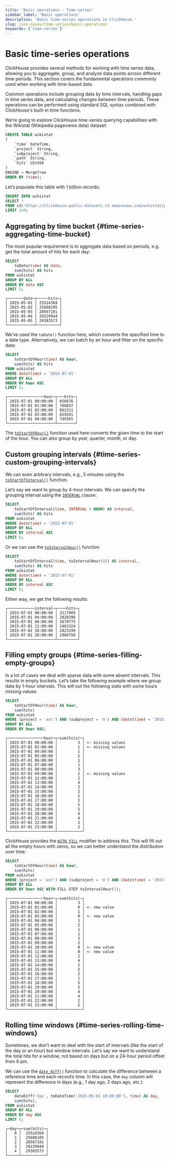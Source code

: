 ```yaml
---
title: 'Basic operations - Time-series'
sidebar_label: 'Basic operations'
description: 'Basic time-series operations in ClickHouse.'
slug: /use-cases/time-series/basic-operations
keywords: ['time-series']
---
```


# Basic time-series operations

ClickHouse provides several methods for working with time series data, allowing you to aggregate, group, and analyze data points across different time periods. 
This section covers the fundamental operations commonly used when working with time-based data.

Common operations include grouping data by time intervals, handling gaps in time series data, and calculating changes between time periods. 
These operations can be performed using standard SQL syntax combined with ClickHouse's built-in time functions.

We’re going to explore ClickHouse time-series querying capabilities with the Wikistat (Wikipedia pageviews data) dataset:

```sql
CREATE TABLE wikistat
(
    `time` DateTime,
    `project` String,
    `subproject` String,
    `path` String,
    `hits` UInt64
)
ENGINE = MergeTree
ORDER BY (time);
```

Let’s populate this table with 1 billion records:

```sql
INSERT INTO wikistat 
SELECT *
FROM s3('https://ClickHouse-public-datasets.s3.amazonaws.com/wikistat/partitioned/wikistat*.native.zst') 
LIMIT 1e9;
```

## Aggregating by time bucket  {#time-series-aggregating-time-bucket}

The most popular requirement is to aggregate data based on periods, e.g. get the total amount of hits for each day:

```sql
SELECT
    toDate(time) AS date,
    sum(hits) AS hits
FROM wikistat
GROUP BY ALL
ORDER BY date ASC
LIMIT 5;
```

```text
┌───────date─┬─────hits─┐
│ 2015-05-01 │ 25524369 │
│ 2015-05-02 │ 25608105 │
│ 2015-05-03 │ 28567101 │
│ 2015-05-04 │ 29229944 │
│ 2015-05-05 │ 29383573 │
└────────────┴──────────┘
```

We’ve used the `toDate()` function here, which converts the specified time to a date type. Alternatively, we can batch by an hour and filter on the specific date:


```sql
SELECT
    toStartOfHour(time) AS hour,
    sum(hits) AS hits    
FROM wikistat
WHERE date(time) = '2015-07-01'
GROUP BY ALL
ORDER BY hour ASC
LIMIT 5;
```

```text
┌────────────────hour─┬───hits─┐
│ 2015-07-01 00:00:00 │ 656676 │
│ 2015-07-01 01:00:00 │ 768837 │
│ 2015-07-01 02:00:00 │ 862311 │
│ 2015-07-01 03:00:00 │ 829261 │
│ 2015-07-01 04:00:00 │ 749365 │
└─────────────────────┴────────┘
```

The [`toStartOfHour()`](/docs/sql-reference/functions/date-time-functions#tostartofhour) function used here converts the given time to the start of the hour. 
You can also group by year, quarter, month, or day.

## Custom grouping intervals {#time-series-custom-grouping-intervals}

We can even arbitrary intervals, e.g., 5 minutes using the [`toStartOfInterval()`](/docs/sql-reference/functions/date-time-functions#tostartofinterval) function. 

Let’s say we want to group by 4-hour intervals.
We can specify the grouping interval using the [`INTERVAL`](/docs/sql-reference/data-types/special-data-types/interval) clause:

```sql
SELECT
    toStartOfInterval(time, INTERVAL 4 HOUR) AS interval,
    sum(hits) AS hits
FROM wikistat
WHERE date(time) = '2015-07-01'
GROUP BY ALL
ORDER BY interval ASC
LIMIT 6;
```

Or we can use the [`toIntervalHour()`](/docs/sql-reference/functions/type-conversion-functions#tointervalhour) function

```sql
SELECT
    toStartOfInterval(time, toIntervalHour(4)) AS interval,
    sum(hits) AS hits
FROM wikistat
WHERE date(time) = '2015-07-01'
GROUP BY ALL
ORDER BY interval ASC
LIMIT 6;
```

Either way, we get the following results:

```text
┌────────────interval─┬────hits─┐
│ 2015-07-01 00:00:00 │ 3117085 │
│ 2015-07-01 04:00:00 │ 2928396 │
│ 2015-07-01 08:00:00 │ 2679775 │
│ 2015-07-01 12:00:00 │ 2461324 │
│ 2015-07-01 16:00:00 │ 2823199 │
│ 2015-07-01 20:00:00 │ 2984758 │
└─────────────────────┴─────────┘
```

## Filling empty groups {#time-series-filling-empty-groups}

In a lot of cases we deal with sparse data with some absent intervals. This results in empty buckets. Let’s take the following example where we group data by 1-hour intervals. This will out the following stats with some hours missing values:

```sql
SELECT
    toStartOfHour(time) AS hour,
    sum(hits)
FROM wikistat
WHERE (project = 'ast') AND (subproject = 'm') AND (date(time) = '2015-07-01')
GROUP BY ALL
ORDER BY hour ASC;
```

```text
┌────────────────hour─┬─sum(hits)─┐
│ 2015-07-01 00:00:00 │         3 │ <- missing values
│ 2015-07-01 02:00:00 │         1 │ <- missing values
│ 2015-07-01 04:00:00 │         1 │
│ 2015-07-01 05:00:00 │         2 │
│ 2015-07-01 06:00:00 │         1 │
│ 2015-07-01 07:00:00 │         1 │
│ 2015-07-01 08:00:00 │         3 │
│ 2015-07-01 09:00:00 │         2 │ <- missing values
│ 2015-07-01 12:00:00 │         2 │
│ 2015-07-01 13:00:00 │         4 │
│ 2015-07-01 14:00:00 │         2 │
│ 2015-07-01 15:00:00 │         2 │
│ 2015-07-01 16:00:00 │         2 │
│ 2015-07-01 17:00:00 │         1 │
│ 2015-07-01 18:00:00 │         5 │
│ 2015-07-01 19:00:00 │         5 │
│ 2015-07-01 20:00:00 │         4 │
│ 2015-07-01 21:00:00 │         4 │
│ 2015-07-01 22:00:00 │         2 │
│ 2015-07-01 23:00:00 │         2 │
└─────────────────────┴───────────┘
```

ClickHouse provides the [`WITH FILL`](/docs/guides/developer/time-series-filling-gaps#with-fill) modifier to address this. This will fill out all the empty hours with zeros, so we can better understand the distribution over time:

```sql
SELECT
    toStartOfHour(time) AS hour,
    sum(hits)
FROM wikistat
WHERE (project = 'ast') AND (subproject = 'm') AND (date(time) = '2015-07-01')
GROUP BY ALL
ORDER BY hour ASC WITH FILL STEP toIntervalHour(1);
```

```text
┌────────────────hour─┬─sum(hits)─┐
│ 2015-07-01 00:00:00 │         3 │
│ 2015-07-01 01:00:00 │         0 │ <- new value
│ 2015-07-01 02:00:00 │         1 │
│ 2015-07-01 03:00:00 │         0 │ <- new value
│ 2015-07-01 04:00:00 │         1 │
│ 2015-07-01 05:00:00 │         2 │
│ 2015-07-01 06:00:00 │         1 │
│ 2015-07-01 07:00:00 │         1 │
│ 2015-07-01 08:00:00 │         3 │
│ 2015-07-01 09:00:00 │         2 │
│ 2015-07-01 10:00:00 │         0 │ <- new value
│ 2015-07-01 11:00:00 │         0 │ <- new value
│ 2015-07-01 12:00:00 │         2 │
│ 2015-07-01 13:00:00 │         4 │
│ 2015-07-01 14:00:00 │         2 │
│ 2015-07-01 15:00:00 │         2 │
│ 2015-07-01 16:00:00 │         2 │
│ 2015-07-01 17:00:00 │         1 │
│ 2015-07-01 18:00:00 │         5 │
│ 2015-07-01 19:00:00 │         5 │
│ 2015-07-01 20:00:00 │         4 │
│ 2015-07-01 21:00:00 │         4 │
│ 2015-07-01 22:00:00 │         2 │
│ 2015-07-01 23:00:00 │         2 │
└─────────────────────┴───────────┘
```

## Rolling time windows {#time-series-rolling-time-windows}

Sometimes, we don’t want to deal with the start of intervals (like the start of the day or an hour) but window intervals. 
Let’s say we want to understand the total hits for a window, not based on days but on a 24-hour period offset from 6 pm. 

We can use the [`date_diff()`](/docs/sql-reference/functions/date-time-functions#date_diff) function to calculate the difference between a reference time and each record’s time. 
In this case, the `day` column will represent the difference in days (e.g., 1 day ago, 2 days ago, etc.):

```sql
SELECT    
    dateDiff('day', toDateTime('2015-05-01 18:00:00'), time) AS day,
    sum(hits),
FROM wikistat
GROUP BY ALL
ORDER BY day ASC
LIMIT 5;
```

```text
┌─day─┬─sum(hits)─┐
│   0 │  25524369 │
│   1 │  25608105 │
│   2 │  28567101 │
│   3 │  29229944 │
│   4 │  29383573 │
└─────┴───────────┘
```